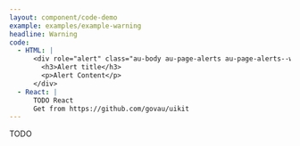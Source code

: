 ```yaml
---
layout: component/code-demo
example: examples/example-warning
headline: Warning
code:
  - HTML: |
      <div role="alert" class="au-body au-page-alerts au-page-alerts--warning">
        <h3>Alert title</h3>
        <p>Alert Content</p>
      </div>
  - React: |
      TODO React
      Get from https://github.com/govau/uikit
---
```


TODO
